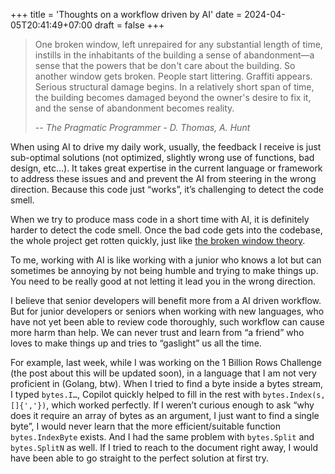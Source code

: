 +++
title = 'Thoughts on a workflow driven by AI'
date = 2024-04-05T20:41:49+07:00
draft = false
+++

> One broken window, left unrepaired for any substantial length of time, instills in the inhabitants of the building a sense of abandonment—a sense that the powers that be don't care about the building. So another window gets broken. People start littering. Graffiti appears. Serious structural damage begins. In a relatively short span of time, the building becomes damaged beyond the owner's desire to fix it, and the sense of abandonment becomes reality.
>
> -- <cite>The Pragmatic Programmer - D. Thomas, A. Hunt</cite>


When using AI to drive my daily work, usually, the feedback I receive is just sub-optimal solutions (not optimized, slightly wrong use of functions, bad design, etc…). It takes great expertise in the current language or framework to address these issues and and prevent the AI from steering in the wrong direction. Because this code just “works”, it’s challenging to detect the code smell.

When we try to produce mass code in a short time with AI, it is definitely harder to detect the code smell. Once the bad code gets into the codebase, the whole project get rotten quickly, just like [the broken window theory](https://www.freecodecamp.org/news/pragmatic-programmer-broken-windows-6916998eecbe/).


To me, working with AI is like working with a junior who knows a lot but can sometimes be annoying by not being humble and trying to make things up. You need to be really good at not letting it lead you in the wrong direction.


I believe that senior developers will benefit more from a AI driven workflow. But for junior developers or seniors when working with new languages, who have not yet been able to review code thoroughly, such workflow can cause more harm than help. We can never trust and learn from “a friend” who loves to make things up and tries to “gaslight” us all the time.


For example, last week, while I was working on the 1 Billion Rows Challenge (the post about this will be updated soon), in a language that I am not very proficient in (Golang, btw). When I tried to find a byte inside a bytes stream, I typed `bytes.I…`, Copilot quickly helped to fill in the rest with `bytes.Index(s, []{','})`, which worked perfectly.
If I weren’t curious enough to ask “why does it require an array of bytes as an argument, I just want to find a single byte”, I would never learn that the more efficient/suitable function `bytes.IndexByte` exists. And I had the same problem with `bytes.Split` and `bytes.SplitN` as well.
If I tried to reach to the document right away, I would have been able to go straight to the perfect solution at first try.
